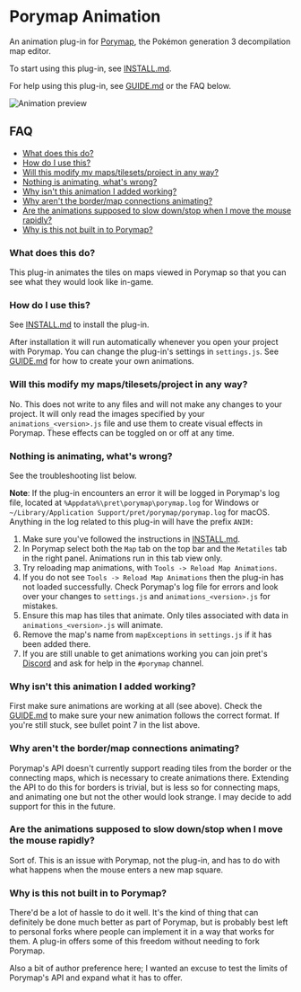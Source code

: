 # Porymap Animation

An animation plug-in for [Porymap][porymap], the Pokémon generation 3 decompilation map editor.

To start using this plug-in, see [INSTALL.md][install].

For help using this plug-in, see [GUIDE.md][guide] or the FAQ below.

![Animation preview](https://user-images.githubusercontent.com/25753467/145932234-d2f33889-dafc-41d4-a55b-5f8f614fc628.gif)

## FAQ

- [What does this do?](https://github.com/GriffinRichards/Porymap-Animation/blob/master/README.md#what-does-this-do)
- [How do I use this?](https://github.com/GriffinRichards/Porymap-Animation#how-do-i-use-this)
- [Will this modify my maps/tilesets/project in any way?](https://github.com/GriffinRichards/Porymap-Animation#will-this-modify-my-mapstilesetsproject-in-any-way)
- [Nothing is animating, what's wrong?](https://github.com/GriffinRichards/Porymap-Animation#nothing-is-animating-whats-wrong)
- [Why isn't this animation I added working?](https://github.com/GriffinRichards/Porymap-Animation#why-isnt-this-animation-i-added-working)
- [Why aren't the border/map connections animating?](https://github.com/GriffinRichards/Porymap-Animation#why-arent-the-bordermap-connections-animating)
- [Are the animations supposed to slow down/stop when I move the mouse rapidly?](https://github.com/GriffinRichards/Porymap-Animation#are-the-animations-supposed-to-slow-downstop-when-i-move-the-mouse-rapidly)
- [Why is this not built in to Porymap?](https://github.com/GriffinRichards/Porymap-Animation#why-is-this-not-built-in-to-porymap)

### What does this do?

This plug-in animates the tiles on maps viewed in Porymap so that you can see what they would look like in-game.


### How do I use this?

See [INSTALL.md][install] to install the plug-in. 

After installation it will run automatically whenever you open your project with Porymap. You can change the plug-in's settings in `settings.js`. See [GUIDE.md][guide] for how to create your own animations.


### Will this modify my maps/tilesets/project in any way?

No. This does not write to any files and will not make any changes to your project. It will only read the images specified by your `animations_<version>.js` file and use them to create visual effects in Porymap. These effects can be toggled on or off at any time.


### Nothing is animating, what's wrong?

See the troubleshooting list below.

**Note**: If the plug-in encounters an error it will be logged in Porymap's log file, located at `%Appdata%\pret\porymap\porymap.log` for Windows or `~/Library/Application Support/pret/porymap/porymap.log` for macOS. Anything in the log related to this plug-in will have the prefix `ANIM: `

1. Make sure you've followed the instructions in [INSTALL.md][install].
2. In Porymap select both the `Map` tab on the top bar and the `Metatiles` tab in the right panel. Animations run in this tab view only.
3. Try reloading map animations, with `Tools -> Reload Map Animations`.
4. If you do not see `Tools -> Reload Map Animations` then the plug-in has not loaded successfully. Check Porymap's log file for errors and look over your changes to `settings.js` and `animations_<version>.js` for mistakes.
5. Ensure this map has tiles that animate. Only tiles associated with data in `animations_<version>.js` will animate.
6. Remove the map's name from `mapExceptions` in `settings.js` if it has been added there.
7. If you are still unable to get animations working you can join pret's [Discord](https://discord.gg/d5dubZ3) and ask for help in the `#porymap` channel.


### Why isn't this animation I added working?

First make sure animations are working at all (see above). Check the [GUIDE.md][guide] to make sure your new animation follows the correct format. If you're still stuck, see bullet point 7 in the list above.


### Why aren't the border/map connections animating?

Porymap's API doesn't currently support reading tiles from the border or the connecting maps, which is necessary to create animations there. Extending the API to do this for borders is trivial, but is less so for connecting maps, and animating one but not the other would look strange. I may decide to add support for this in the future.


### Are the animations supposed to slow down/stop when I move the mouse rapidly?

Sort of. This is an issue with Porymap, not the plug-in, and has to do with what happens when the mouse enters a new map square.


### Why is this not built in to Porymap?

There'd be a lot of hassle to do it well. It's the kind of thing that can definitely be done much better as part of Porymap, but is probably best left to personal forks where people can implement it in a way that works for them. A plug-in offers some of this freedom without needing to fork Porymap.

Also a bit of author preference here; I wanted an excuse to test the limits of Porymap's API and expand what it has to offer.




[porymap]: https://github.com/huderlem/porymap
[pokeemerald]: https://github.com/pret/pokeemerald
[pokefirered]: https://github.com/pret/pokefirered
[pokeruby]: https://github.com/pret/pokeruby
[install]: https://github.com/GriffinRichards/Porymap-Animation/blob/master/INSTALL.md
[guide]: https://github.com/GriffinRichards/Porymap-Animation/blob/master/GUIDE.md
